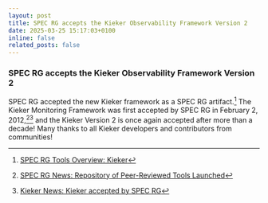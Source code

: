 ```yaml
---
layout: post
title: SPEC RG accepts the Kieker Observability Framework Version 2
date: 2025-03-25 15:17:03+0100
inline: false
related_posts: false
---
```


### SPEC RG accepts the Kieker Observability Framework Version 2

SPEC RG accepted the new Kieker framework as a SPEC RG artifact.[^0] The Kieker
Monitoring Framework was first accepted by SPEC RG in February 2, 2012,[^1][^2]
and the Kieker Version 2 is once again accepted after more than a decade! Many
thanks to all Kieker developers and contributors from communities!

[^0]: [SPEC RG Tools Overview: Kieker](https://research.spec.org/tools/overview/kieker/)
[^1]: [SPEC RG News: Repository of Peer-Reviewed Tools Launched](https://research.spec.org/news/2012-02-02-05-00-repository-of-peer-reviewed-tools-launched/)
[^2]: [Kieker News: Kieker accepted by SPEC RG](https://kieker-monitoring.net/news/kieker-accepted-for-publication-in-spec-rgs-repository-of-peer-reviewed-tools/)
